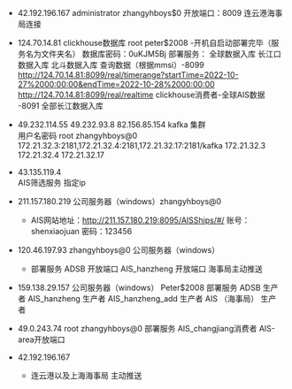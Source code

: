 - 42.192.196.167	administrator	zhangyhboys$0
			开放端口：8009 连云港海事局连接
			
- 124.70.14.81 clickhouse数据库 root peter$2008   -开机自启动部署完毕（服务名为文件夹名）
			数据库密码：0uKJM5Bj
			部署服务：
				全球数据入库
				长江口数据入库
				北斗数据入库
				查询数据（根据mmsi）-8099
					http://124.70.14.81:8099/real/timerange?startTime=2022-10-27%2000:00:00&endTime=2022-10-28%2000:00:00
					http://124.70.14.81:8099/real/realtime
				clickhouse消费者-全球AIS数据  -8091
				全部长江数据入库
- 49.232.114.55    49.232.93.8   82.156.85.154    kafka 集群  
			用户名密码  root  zhangyhboys@0
			172.21.32.3:2181,172.21.32.4:2181,172.21.32.17:2181/kafka
			172.21.32.3 172.21.32.4 172.21.32.17
- 43.135.119.4  
			AIS筛选服务
				指定ip
- 211.157.180.219 公司服务器（windows）zhangyhboys@0
	- AIS网站地址：http://211.157.180.219:8095/AISShips/#/
		账号：shenxiaojuan
		密码：123456
	
-  120.46.197.93  zhangyhboys@0  公司服务器（windows）
	- 部署服务
			ADSB  开放端口
			AIS_hanzheng  开放端口
			海事局主动推送
- 159.138.29.157 公司服务器（windows） Peter$2008
			部署服务
				ADSB 生产者
				AIS_hanzheng 生产者
				AIS_hanzheng_add 生产者
				AIS （海事局） 生产者
- 49.0.243.74 root zhangyhboys@0
			部署服务
				AIS_changjiang消费者
				AIS-area开放端口
				
- 42.192.196.167
	- 连云港以及上海海事局  主动推送